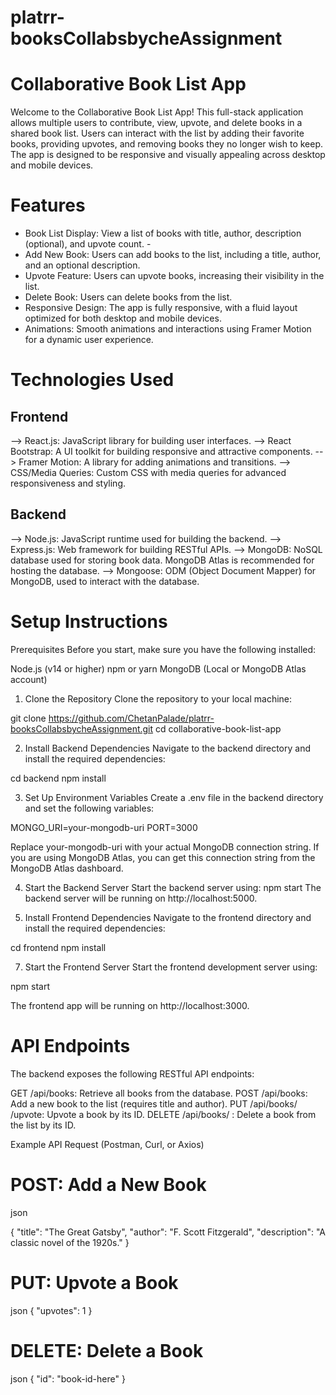 # platrr-booksCollabsbycheAssignment
# Collaborative Book List App

  Welcome to the Collaborative Book List App! This full-stack application allows multiple users to contribute, view, upvote, and delete books in a shared book list. Users can interact with the list by adding their favorite books, providing upvotes, and removing books they no longer wish to keep. The app is designed to be responsive and visually appealing across desktop and mobile devices.

# Features
 - Book List Display: View a list of books with title, author, description (optional), and upvote count. -
 - Add New Book: Users can add books to the list, including a title, author, and an optional description.
 - Upvote Feature: Users can upvote books, increasing their visibility in the list.
 - Delete Book: Users can delete books from the list.
 - Responsive Design: The app is fully responsive, with a fluid layout optimized for both desktop and mobile devices.
 - Animations: Smooth animations and interactions using Framer Motion for a dynamic user experience.

# Technologies Used
  ## Frontend

 --> React.js: JavaScript library for building user interfaces.
 --> React Bootstrap: A UI toolkit for building responsive and attractive components.
 --> Framer Motion: A library for adding animations and transitions.
 --> CSS/Media Queries: Custom CSS with media queries for advanced responsiveness and styling.

  ## Backend
 --> Node.js: JavaScript runtime used for building the backend.
 --> Express.js: Web framework for building RESTful APIs.
 --> MongoDB: NoSQL database used for storing book data. MongoDB Atlas is recommended for hosting the database.
 --> Mongoose: ODM (Object Document Mapper) for MongoDB, used to interact with the database.

# Setup Instructions

Prerequisites
Before you start, make sure you have the following installed:

Node.js (v14 or higher)
npm or yarn
MongoDB (Local or MongoDB Atlas account)

1. Clone the Repository
Clone the repository to your local machine:

git clone https://github.com/ChetanPalade/platrr-booksCollabsbycheAssignment.git
cd collaborative-book-list-app

2. Install Backend Dependencies
Navigate to the backend directory and install the required dependencies:

cd backend
npm install

3. Set Up Environment Variables
Create a .env file in the backend directory and set the following variables:

MONGO_URI=your-mongodb-uri
PORT=3000

Replace your-mongodb-uri with your actual MongoDB connection string. If you are using MongoDB Atlas, you can get this connection string from the MongoDB Atlas dashboard.

4. Start the Backend Server
Start the backend server using:
npm start
The backend server will be running on http://localhost:5000.

5. Install Frontend Dependencies
Navigate to the frontend directory and install the required dependencies:

cd frontend
npm install

7. Start the Frontend Server
Start the frontend development server using:

npm start

The frontend app will be running on http://localhost:3000.

# API Endpoints
The backend exposes the following RESTful API endpoints:

GET /api/books: Retrieve all books from the database.
POST /api/books: Add a new book to the list (requires title and author).
PUT /api/books/
/upvote: Upvote a book by its ID.
DELETE /api/books/
: Delete a book from the list by its ID.

Example API Request (Postman, Curl, or Axios)
# POST: Add a New Book
json

{
  "title": "The Great Gatsby",
  "author": "F. Scott Fitzgerald",
  "description": "A classic novel of the 1920s."
}

# PUT: Upvote a Book
json
{
  "upvotes": 1
}
# DELETE: Delete a Book
json
{
  "id": "book-id-here"
}

